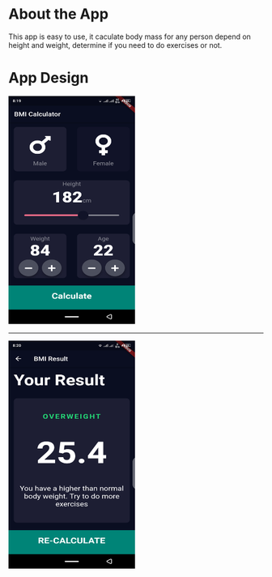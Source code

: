 # About the App

This app is easy to use, it caculate body mass for any person depend on height and weight, determine if you need to do exercises or not. 
# App Design

<img src="shots/Screenshot_20200908-201956.png" width= 250 height=450>

<hr style="height:2px;border-width:0;color:gray;background-color:gray">

<img src="shots/Screenshot_20200908-202014.png" width= 250 height=450>







